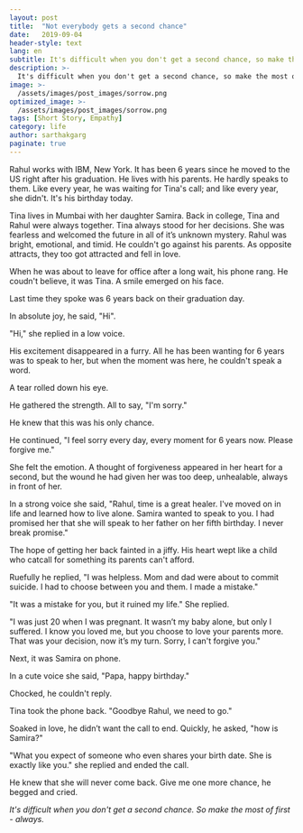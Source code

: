 ```yaml
---
layout: post
title:  "Not everybody gets a second chance"
date:   2019-09-04
header-style: text
lang: en
subtitle: It's difficult when you don't get a second chance, so make the most of first - always
description: >-
  It's difficult when you don't get a second chance, so make the most of first - always
image: >-
  /assets/images/post_images/sorrow.png
optimized_image: >-
  /assets/images/post_images/sorrow.png
tags: [Short Story, Empathy]
category: life
author: sarthakgarg
paginate: true
---
```

Rahul works with IBM, New York. It has been 6 years since he moved to the US right after his graduation. He lives with his parents. He hardly speaks to them. Like every year, he was waiting for Tina's call; and like every year, she didn't. It's his birthday today.

Tina lives in Mumbai with her daughter Samira. Back in college, Tina and Rahul were always together. Tina  always stood for her decisions. She was fearless and welcomed the future in all of it’s unknown mystery. Rahul was bright, emotional, and timid. He couldn't go against his parents. As opposite attracts, they too got attracted and fell in love.

When he was about to leave for office after a long wait, his phone rang. He coudn't believe, it was Tina. A smile emerged on his face. 

Last time they spoke was 6 years back on their graduation day. 

In absolute joy, he said, "Hi".

"Hi," she replied in a low voice.

His excitement disappeared in a furry. All he has been wanting for 6 years was to speak to her, but when the moment was here, he couldn't speak a word. 

A tear rolled down his eye.

He gathered the strength. All to say, "I'm sorry."

He knew that this was his only chance.

He continued, "I feel sorry every day, every moment for 6 years now. Please forgive me."

She felt the emotion. A thought of forgiveness appeared in her heart for a second, but the wound he had given her was too deep, unhealable, always in front of her.

In a strong voice she said, "Rahul, time is a great healer. I've moved on in life and learned how to live alone. Samira wanted to speak to you. I had promised her that she will speak to her father on her fifth birthday. I never break promise."

The hope of getting her back fainted in a jiffy. His heart wept like a child who catcall for something its parents can't afford.

Ruefully he replied, "I was helpless. Mom and dad were about to commit suicide. I had to choose between you and them. I made a mistake."

"It was a mistake for you, but it ruined my life." She replied.

"I was just 20 when I was pregnant. It wasn’t my baby alone, but only I suffered. I know you loved me, but you choose to love your parents more. That was your decision, now it’s my turn. Sorry, I can't forgive you."

Next, it was Samira on phone.

In a cute voice she said, "Papa, happy birthday."

Chocked, he couldn't reply.

Tina took the phone back. "Goodbye Rahul, we need to go."

Soaked in love, he didn’t want the call to end. Quickly, he asked, "how is Samira?"

"What you expect of someone who even shares your birth date. She is exactly like you." she replied and ended the call.

He knew that she will never come back. Give me one more chance, he begged and cried.

*It's difficult when you don't get a second chance. So make the most of first - always.*
